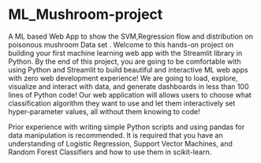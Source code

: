 # ML_Mushroom-project
A ML based Web App to show the SVM,Regression flow and distribution on poisonous mushroom Data set .
Welcome to this hands-on project on building your first machine learning web app with the Streamlit library in Python. By the end of this project, you are going to be comfortable with using Python and Streamlit to build beautiful and interactive ML web apps with zero web development experience! We are going to load, explore, visualize and interact with data, and generate dashboards in less than 100 lines of Python code! Our web application will allows users to choose what classification algorithm they want to use and let them interactively set hyper-parameter values, all without them knowing to code!

Prior experience with writing simple Python scripts and using pandas for data manipulation is recommended. It is required that you have an understanding of Logistic Regression, Support Vector Machines, and Random Forest Classifiers and how to use them in scikit-learn.


